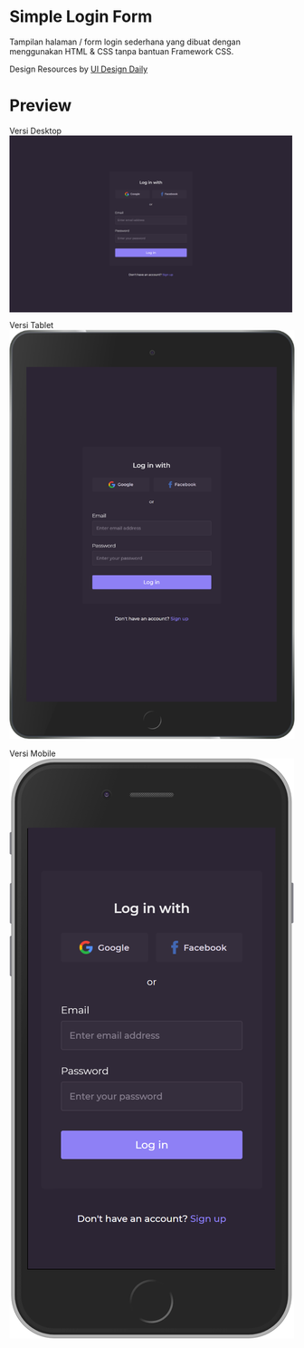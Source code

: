 # Simple Login Form

Tampilan halaman / form login sederhana yang dibuat dengan menggunakan HTML & CSS tanpa bantuan Framework CSS.

Design Resources by [UI Design Daily](https://uidesigndaily.com/)

# Preview 

Versi Desktop
<br>
<img src="./img/desktop-preview.png" align="center" width="500" >

 Versi Tablet
![Design versi tablet untuk tampilan form login](./img/ipad-preview.png)

Versi Mobile
![Design versi mobile untuk tampilan form login](./img/iphone-preview.png)
